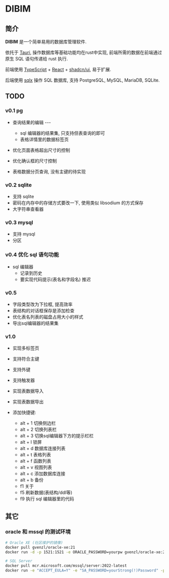 # DIBIM

## 简介

**DIBIM** 是一个简单易用的数据库管理软件.

依托于 [Tauri](https://tauri.app/), 操作数据库等基础功能均在rust中实现, 前端所需的数据在前端通过原生 SQL 语句传递给 rust 执行.

前端使用 [TypeScript](https://www.typescriptlang.org) + [React](https://react.dev/) + [shadcn/ui](https://ui.shadcn.com/), 易于扩展.

后端使用 [sqlx](https://github.com/launchbadge/sqlx) 操作 SQL 数据库, 支持  PostgreSQL, MySQL, MariaDB, SQLite.

## TODO

### v0.1 pg

- 查询结果的编辑 ---
  - sql 编辑器的结果集, 只支持但表查询的即可
  - 表格详情里的数据标签页

- 优化页面表格超出尺寸的控制
- 优化确认框的尺寸控制
- 表格数据分页查询, 没有主键的待实现

### v0.2 sqlite

- 支持 sqlite
- 密码在内存中的存储方式要改一下, 使用类似 libsodium 的方式保存  
- 大字符串查看器

### v0.3 mysql

- 支持 mysql
- 分区

### v0.4 优化 sql 语句功能

- sql 编辑器
  - 记录到历史
  - 要实现代码提示(表名和字段名) 推迟

### v0.5

- 字段类型改为下拉框, 提高效率
- 表结构的对话框保存是添加检查
- 优化表名列表的磁盘占用大小的样式
- 导出sql编辑器的结果集

### v1.0

- 实现多标签页
- 支持符合主键
- 支持外键
- 支持触发器
- 实现表数据导入
- 实现表数据导出
- 添加快捷键:

  - alt + 1 切换侧边栏
  - alt + 2 切换列表栏
  - alt + 3 切换sql编辑器下方的提示栏栏
  - alt + l 锁屏
  - alt + d 数据库连接列表
  - alt + t 表格列表
  - alt + f 函数列表
  - alt + v 视图列表
  - alt + c 添加数据库连接
  - alt + b 备份
  - f1 关于
  - f5 刷新数据(表结构/ddl等)
  - f9 执行 sql 编辑器里的代码

## 其它

### oracle 和 mssql 的测试环境

```sh
# Oracle XE (社区维护的镜像)
docker pull gvenzl/oracle-xe:21
docker run -d -p 1521:1521 -e ORACLE_PASSWORD=yourpw gvenzl/oracle-xe:21

# SQL Server
docker pull mcr.microsoft.com/mssql/server:2022-latest
docker run -e "ACCEPT_EULA=Y" -e "SA_PASSWORD=yourStrong(!)Password" -p 1433:1433 -d mcr.microsoft.com/mssql/server:2022-latest
```
